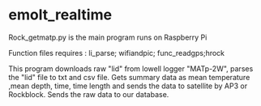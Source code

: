 # emolt_realtime
Rock_getmatp.py is the main program runs on Raspberry Pi

Function files requires : li_parse; wifiandpic; func_readgps;hrock


This program downloads raw "lid" from lowell logger "MATp-2W", parses the "lid" file to txt and csv file. Gets summary data as mean temperature ,mean depth, time, time length and sends the data to satellite by AP3 or Rockblock. Sends the raw data to our database.
